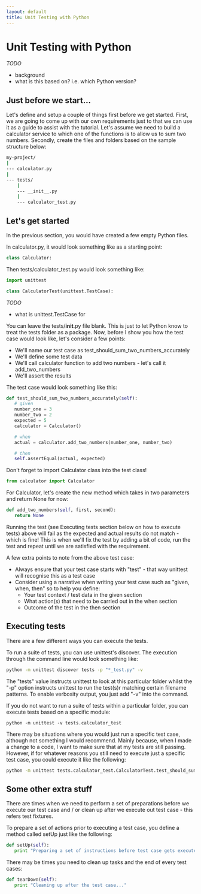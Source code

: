 ```yaml
---
layout: default
title: Unit Testing with Python
---
```


# Unit Testing with Python

*TODO*
- background
- what is this based on? i.e. which Python version?


## Just before we start...

Let's define and setup a couple of things first before we get started. First, we are going to come up with our own requirements just to that we can use it as a guide to assist with the tutorial. Let's assume we need to build a calculator service to which one of the functions is to allow us to sum two numbers. Secondly, create the files and folders based on the sample structure below:

```bash
my-project/
|
--- calculator.py
|
--- tests/
    |
    --- __init__.py
    |
    --- calculator_test.py

```



## Let's get started

In the previous section, you would have created a few empty Python files.

In calculator.py, it would look something like as a starting point:


```python
class Calculator:

```

Then tests/calculator_test.py would look something like:

```python
import unittest

class CalculatorTest(unittest.TestCase):

```

*TODO*
- what is unittest.TestCase for


You can leave the tests/__init__.py file blank. This is just to let Python know to treat the tests folder as a package. Now, before I show you how the test case would look like, let's consider a few points:
- We'll name our test case as test_should_sum_two_numbers_accurately
- We'll define some test data
- We'll call calculator function to add two numbers - let's call it add_two_numbers
- We'll assert the results

The test case would look something like this:

```python
def test_should_sum_two_numbers_accurately(self):
   # given
   number_one = 3
   number_two = 2
   expected = 5
   calculator = Calculator()

   # when
   actual = calculator.add_two_numbers(number_one, number_two)

   # then
   self.assertEqual(actual, expected)

```

Don't forget to import Calculator class into the test class!

```python
from calculator import Calculator
```

For Calculator, let's create the new method which takes in two parameters and return None for now:

```python
def add_two_numbers(self, first, second):
   return None
```

Running the test (see Executing tests section below on how to execute tests) above will fail as the expected and actual results do not match - which is fine! This is when we'll fix the test by adding a bit of code, run the test and repeat until we are satisfied with the requirement.

A few extra points to note from the above test case:
- Always ensure that your test case starts with "test" - that way unittest will recognise this as a test case
- Consider using a narrative when writing your test case such as "given, when, then" so to help you define:
  - Your test context / test data in the given section
  - What action(s) that need to be carried out in the when section
  - Outcome of the test in the then section


## Executing tests

There are a few different ways you can execute the tests.

To run a suite of tests, you can use unittest's discover. The execution through the command line would look something like:

```bash
python -m unittest discover tests -p "*_test.py" -v
```

The "tests" value instructs unittest to look at this particular folder whilst the "-p" option instructs unittest to run the test(s)r matching certain filename patterns. To enable verbosity output, you just add "-v" into the command.

If you do not want to run a suite of tests within a particular folder, you can execute tests based on a specific module:

```
python -m unittest -v tests.calculator_test
```

There may be situations where you would just run a specific test case, although not something I would recommend. Mainly because, when I made a change to a code, I want to make sure that at my tests are still passing. However, if for whatever reasons you still need to execute just a specific test case, you could execute it like the following:

```bash
python -m unittest tests.calculator_test.CalculatorTest.test_should_sum_two_numbers_accurately
```

## Some other extra stuff

There are times when we need to perform a set of preparations before we execute our test case and / or clean up after we execute out test case - this refers test fixtures.

To prepare a set of actions prior to executing a test case, you define a method called setUp just like the following:

```python
def setUp(self):
   print "Preparing a set of instructions before test case gets executed.."
```

There may be times you need to clean up tasks and the end of every test cases:

```python
def tearDown(self):
   print "Cleaning up after the test case..."

```

